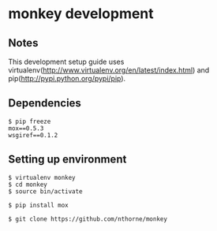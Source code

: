 monkey development
==================

Notes
-----
This development setup guide uses virtualenv(http://www.virtualenv.org/en/latest/index.html)
and pip(http://pypi.python.org/pypi/pip).

Dependencies
------------
    $ pip freeze
    mox==0.5.3
    wsgiref==0.1.2

Setting up environment
----------------------
    $ virtualenv monkey
    $ cd monkey
    $ source bin/activate

    $ pip install mox

    $ git clone https://github.com/nthorne/monkey
